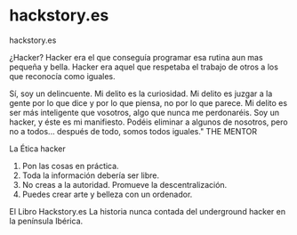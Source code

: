 # hackstory.es
hackstory.es


¿Hacker?
Hacker era el que conseguía programar esa rutina aun mas pequeña y bella.
Hacker era aquel que respetaba el trabajo de otros a los que reconocía como iguales.


Sí, soy un delincuente.
Mi delito es la curiosidad. Mi delito es juzgar a la gente por lo que dice y por lo que piensa, no por lo que parece. Mi delito es ser más inteligente que vosotros, algo que nunca me perdonaréis. Soy un hacker, y éste es mi manifiesto. Podéis eliminar a algunos de nosotros, pero no a todos... después de todo, somos todos iguales." THE MENTOR


La Ética hacker
1. Pon las cosas en práctica.
2. Toda la información debería ser libre.
3. No creas a la autoridad. Promueve la descentralización.
4. Puedes crear arte y belleza con un ordenador.


El Libro Hackstory.es La historia nunca contada del underground hacker en la península Ibérica.
